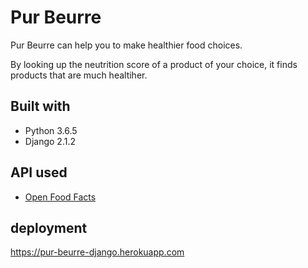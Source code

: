 # Pur Beurre
Pur Beurre can help you to make healthier food choices.

By looking up the neutrition score of a product of your choice, it finds products that are much healtiher.

## Built with
- Python 3.6.5
- Django 2.1.2

## API used
- [Open Food Facts](https://fr.openfoodfacts.org/data)

## deployment
https://pur-beurre-django.herokuapp.com



